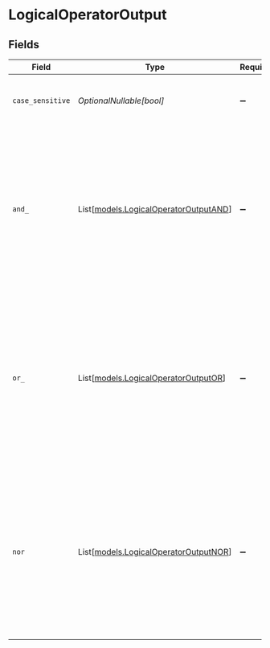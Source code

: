 # LogicalOperatorOutput


## Fields

| Field                                                                                                                    | Type                                                                                                                     | Required                                                                                                                 | Description                                                                                                              | Example                                                                                                                  |
| ------------------------------------------------------------------------------------------------------------------------ | ------------------------------------------------------------------------------------------------------------------------ | ------------------------------------------------------------------------------------------------------------------------ | ------------------------------------------------------------------------------------------------------------------------ | ------------------------------------------------------------------------------------------------------------------------ |
| `case_sensitive`                                                                                                         | *OptionalNullable[bool]*                                                                                                 | :heavy_minus_sign:                                                                                                       | Whether to perform case-sensitive matching                                                                               | true                                                                                                                     |
| `and_`                                                                                                                   | List[[models.LogicalOperatorOutputAND](../models/logicaloperatoroutputand.md)]                                           | :heavy_minus_sign:                                                                                                       | Logical AND operation                                                                                                    | [<br/>{<br/>"key": "name",<br/>"operator": "eq",<br/>"value": "John"<br/>},<br/>{<br/>"key": "age",<br/>"operator": "gte",<br/>"value": 30<br/>}<br/>] |
| `or_`                                                                                                                    | List[[models.LogicalOperatorOutputOR](../models/logicaloperatoroutputor.md)]                                             | :heavy_minus_sign:                                                                                                       | Logical OR operation                                                                                                     | [<br/>{<br/>"key": "status",<br/>"operator": "eq",<br/>"value": "active"<br/>},<br/>{<br/>"key": "role",<br/>"operator": "eq",<br/>"value": "admin"<br/>}<br/>] |
| `nor`                                                                                                                    | List[[models.LogicalOperatorOutputNOR](../models/logicaloperatoroutputnor.md)]                                           | :heavy_minus_sign:                                                                                                       | Logical NOR operation                                                                                                    | [<br/>{<br/>"key": "department",<br/>"operator": "eq",<br/>"value": "HR"<br/>},<br/>{<br/>"key": "location",<br/>"operator": "eq",<br/>"value": "remote"<br/>}<br/>] |